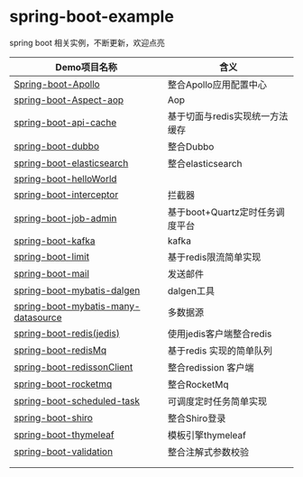 # spring-boot-example
spring boot 相关实例，不断更新，欢迎点亮



| **Demo项目名称** | **含义** |
| --- | --- |
| [Spring-boot-Apollo](https://github.com/mengq0815/spring-boot-example/tree/master/Spring-boot-Apollo) | 整合Apollo应用配置中心 |
| [spring-boot-Aspect-aop](https://github.com/mengq0815/spring-boot-example/tree/master/spring-boot-Aspect-aop) | Aop |
| [spring-boot-api-cache](https://github.com/mengq0815/spring-boot-example/tree/master/spring-boot-api-cache) | 基于切面与redis实现统一方法缓存 |
| [spring-boot-dubbo](https://github.com/mengq0815/spring-boot-example/tree/master/spring-boot-dubbo) | 整合Dubbo |
| [spring-boot-elasticsearch](https://github.com/mengq0815/spring-boot-example/tree/master/spring-boot-elasticsearch) | 整合elasticsearch |
| [spring-boot-helloWorld](https://github.com/mengq0815/spring-boot-example/tree/master/spring-boot-helloWorld) |  |
| [spring-boot-interceptor](https://github.com/mengq0815/spring-boot-example/tree/master/spring-boot-interceptor) | 拦截器 |
| [spring-boot-job-admin](https://github.com/mengq0815/spring-boot-example/tree/master/spring-boot-job-admin) | 基于boot+Quartz定时任务调度平台 |
| [spring-boot-kafka](https://github.com/mengq0815/spring-boot-example/tree/master/spring-boot-kafka) | kafka |
| [spring-boot-limit](https://github.com/mengq0815/spring-boot-example/tree/master/spring-boot-limit) | 基于redis限流简单实现 |
| [spring-boot-mail](https://github.com/mengq0815/spring-boot-example/tree/master/spring-boot-mail) | 发送邮件 |
| [spring-boot-mybatis-dalgen](https://github.com/mengq0815/spring-boot-example/tree/master/spring-boot-mybatis-dalgen) | dalgen工具 |
| [spring-boot-mybatis-many-datasource](https://github.com/mengq0815/spring-boot-example/tree/master/spring-boot-mybatis-many-datasource) | 多数据源 |
| [spring-boot-redis(jedis)](https://github.com/mengq0815/spring-boot-example/tree/master/spring-boot-redis(jedis)) | 使用jedis客户端整合redis |
| [spring-boot-redisMq](https://github.com/mengq0815/spring-boot-example/tree/master/spring-boot-redisMq) | 基于redis 实现的简单队列 |
| [spring-boot-redissonClient](https://github.com/mengq0815/spring-boot-example/tree/master/spring-boot-redissonClient) | 整合redission 客户端 |
| [spring-boot-rocketmq](https://github.com/mengq0815/spring-boot-example/tree/master/spring-boot-rocketmq) | 整合RocketMq |
| [spring-boot-scheduled-task](https://github.com/mengq0815/spring-boot-example/tree/master/spring-boot-scheduled-task) | 可调度定时任务简单实现 |
| [spring-boot-shiro](https://github.com/mengq0815/spring-boot-example/tree/master/spring-boot-shiro) | 整合Shiro登录 |
| [spring-boot-thymeleaf](https://github.com/mengq0815/spring-boot-example/tree/master/spring-boot-thymeleaf) | 模板引擎thymeleaf |
| [spring-boot-validation](https://github.com/mengq0815/spring-boot-example/tree/master/spring-boot-validation) | 整合注解式参数校验 |
|  |  |
|  |  |



